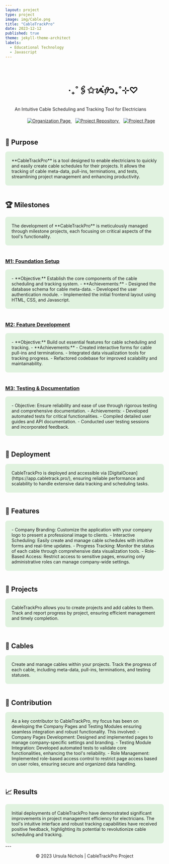 ```yaml
---
layout: project
type: project
image: img/Cable.png
title: "CableTrackPro"
date: 2023-12-12
published: true
theme: jekyll-theme-architect
labels:
  - Educational Technology
  - Javascript
---
```

<style>
  .container1 {
    background-color: #e0f2df;
    padding: 20px;
    border-radius: 8px;
  }
  </style>

<br>
  <h1 style="margin-left: 200px;">‧₊˚🖇️✩ᝰ๋࣭𝜗᭡₊˚⊹♡</h1>
  <p style="margin-left: 30px;">An Intuitive Cable Scheduling and Tracking Tool for Electricians</p>
  
  <div style="margin-top: 20px; margin-left: 70px;">
    <a href="https://ingeniouspartners.github.io/">
      <img src="https://img.shields.io/badge/Organization-Page-e0f2df.svg" alt="Organization Page">
    </a>
    &nbsp;&nbsp;
    <a href="https://github.com/ingeniouspartners/cabletrack.pro">
      <img src="https://img.shields.io/badge/Repository-GitHub-e0f2df.svg" alt="Project Repository">
    </a>
    &nbsp;&nbsp;
    <a href="https://ingeniouspartners.github.io/#cabletrackpro">
      <img src="https://img.shields.io/badge/Project-Page-e0f2df.svg" alt="Project Page">
    </a>
  </div>



<br>

## 🎯 Purpose
<div class="container1">
**CableTrackPro** is a tool designed to enable electricians to quickly and easily create cable schedules for their projects. It allows the tracking of cable meta-data, pull-ins, terminations, and tests, streamlining project management and enhancing productivity.
</div>
<br>

## 🏆 Milestones
<div class="container1">
The development of **CableTrackPro** is meticulously managed through milestone projects, each focusing on critical aspects of the tool's functionality.
</div>
<br>

### [M1: Foundation Setup](https://github.com/orgs/ingeniouspartners/projects/1)
<div class="container1">
- **Objective:** Establish the core components of the cable scheduling and tracking system.
- **Achievements:**
  - Designed the database schema for cable meta-data.
  - Developed the user authentication module.
  - Implemented the initial frontend layout using HTML, CSS, and Javascript.
</div>
<br>

### [M2: Feature Development](https://github.com/orgs/ingeniouspartners/projects/2)
<div class="container1">
- **Objective:** Build out essential features for cable scheduling and tracking.
- **Achievements:**
  - Created interactive forms for cable pull-ins and terminations.
  - Integrated data visualization tools for tracking progress.
  - Refactored codebase for improved scalability and maintainability.
</div>
<br>

### [M3: Testing & Documentation](https://github.com/orgs/ingeniouspartners/projects/3)
<div class="container1">
- Objective: Ensure reliability and ease of use through rigorous testing and comprehensive documentation.
- Achievements:
  - Developed automated tests for critical functionalities.
  - Compiled detailed user guides and API documentation.
  - Conducted user testing sessions and incorporated feedback.
</div>
<br>

## 🚀 Deployment
<div class="container1">
CableTrackPro is deployed and accessible via [DigitalOcean](https://app.cabletrack.pro/), ensuring reliable performance and scalability to handle extensive data tracking and scheduling tasks.
</div>

<br>

## 🌟 Features
<div class="container1">
- Company Branding: Customize the application with your company logo to present a professional image to clients.
- Interactive Scheduling: Easily create and manage cable schedules with intuitive forms and real-time updates.
- Progress Tracking: Monitor the status of each cable through comprehensive data visualization tools.
- Role-Based Access: Restrict access to sensitive pages, ensuring only administrative roles can manage company-wide settings.
</div>
<br>

## 📁 Projects
<div class="container1">
CableTrackPro allows you to create projects and add cables to them. Track and report progress by project, ensuring efficient management and timely completion.
</div>
<br>

## 🔌 Cables
<div class="container1">
Create and manage cables within your projects. Track the progress of each cable, including meta-data, pull-ins, terminations, and testing statuses.
</div>
<br>

## 🤝 Contribution
<div class="container1">
As a key contributor to CableTrackPro, my focus has been on developing the Company Pages and Testing Modules ensuring seamless integration and robust functionality. This involved:
- Company Pages Development: Designed and implemented pages to manage company-specific settings and branding.
- Testing Module Integration: Developed automated tests to validate core functionalities, enhancing the tool's reliability.
- Role Management: Implemented role-based access control to restrict page access based on user roles, ensuring secure and organized data handling.
</div>
<br>

## 📈 Results
<div class="container1">
Initial deployments of CableTrackPro have demonstrated significant improvements in project management efficiency for electricians. The tool's intuitive interface and robust tracking capabilities have received positive feedback, highlighting its potential to revolutionize cable scheduling and tracking.
</div>
---
  
<div align="center">
  <p>© 2023 Ursula Nichols | CableTrackPro Project</p>
</div>
